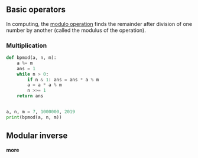 ## Basic operators
In computing, the [modulo operation](https://en.wikipedia.org/wiki/Modulo_operation) finds the remainder after division of one number by another (called the modulus of the operation). 



### Multiplication
```python
def bpmod(a, n, m):
    a %= m
    ans = 1
    while n > 0:
        if n & 1: ans = ans * a % m
        a = a * a % m
        n >>= 1
    return ans


a, n, m = 7, 1000000, 2019
print(bpmod(a, n, m))
```

## Modular inverse

__more__
